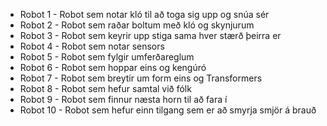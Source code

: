 - Robot 1 - Robot sem notar kló til að toga sig upp og snúa sér
- Robot 2 - Robot sem raðar boltum með kló og skynjurum
- Robot 3 - Robot sem keyrir upp stiga sama hver stærð þeirra er
- Robot 4 - Robot sem notar sensors
- Robot 5 - Robot sem fylgir umferðareglum
- Robot 6 - Robot sem hoppar eins og kengúró
- Robot 7 - Robot sem breytir um form eins og Transformers
- Robot 8 - Robot sem hefur samtal við fólk
- Robot 9 - Robot sem finnur næsta horn til að fara í
- Robot 10 - Robot sem hefur einn tilgang sem er að smyrja smjör á brauð
